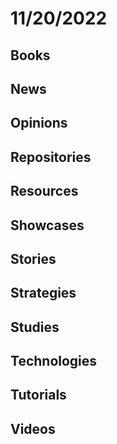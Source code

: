 # 11/20/2022

## Books

## News

## Opinions

## Repositories

## Resources

## Showcases

## Stories

## Strategies

## Studies

## Technologies

## Tutorials

## Videos
